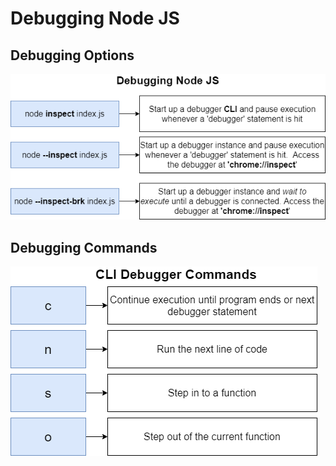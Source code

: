 # Debugging Node JS

## Debugging Options

![Debugging](img/javaScript/debuggingOptions.png)

## Debugging Commands

![Debugging](img/javaScript/debuggingCommands.png)
